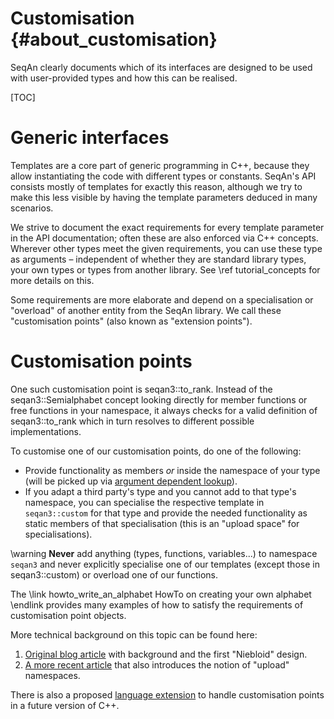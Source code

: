 # Customisation {#about_customisation}

SeqAn clearly documents which of its interfaces are designed to be used with user-provided types and how
this can be realised.

[TOC]

# Generic interfaces

Templates are a core part of generic programming in C++, because they allow instantiating the code with different
types or constants. SeqAn's API consists mostly of templates for exactly this reason, although we try to make this
less visible by having the template parameters deduced in many scenarios.

We strive to document the exact requirements for every template parameter in the API documentation; often these
are also enforced via C++ concepts. Wherever other types meet the given requirements, you can use these
type as arguments – independent of whether they are standard library types, your own types or types from another
library. See \ref tutorial_concepts for more details on this.

Some requirements are more elaborate and depend on a specialisation or "overload" of another entity from the
SeqAn library. We call these "customisation points" (also known as "extension points").

# Customisation points

One such customisation point is seqan3::to_rank. Instead of the seqan3::Semialphabet concept looking directly for
member functions or free functions in your namespace, it always checks for a valid definition of seqan3::to_rank which
in turn resolves to different possible implementations.

To customise one of our customisation points, do one of the following:

  * Provide functionality as members *or* inside the namespace of your type (will be picked up via
    [argument dependent lookup](https://en.cppreference.com/w/cpp/language/adl)).
  * If you adapt a third party's type and you cannot add to that type's namespace, you can specialise the
    respective template in `seqan3::custom` for that type and provide the needed functionality as static members of
    that specialisation (this is an "upload space" for specialisations).

\warning
**Never** add anything (types, functions, variables...) to namespace `seqan3` and never explicitly specialise one
of our templates (except those in seqan3::custom) or overload one of our functions.

The \link howto_write_an_alphabet HowTo on creating your own alphabet \endlink provides many examples of how to
satisfy the requirements of customisation point objects.

More technical background on this topic can be found here:

  1. [Original blog article](http://ericniebler.com/2014/10/21/customization-point-design-in-c11-and-beyond/) with
     background and the first "Niebloid" design.
  2. [A more recent article](https://quuxplusone.github.io/blog/2018/03/19/customization-points-for-functions/) that
     also introduces the notion of "upload" namespaces.

There is also a proposed [language extension](http://www.open-std.org/jtc1/sc22/wg21/docs/papers/2018/p1292r0.html)
to handle customisation points in a future version of C++.
